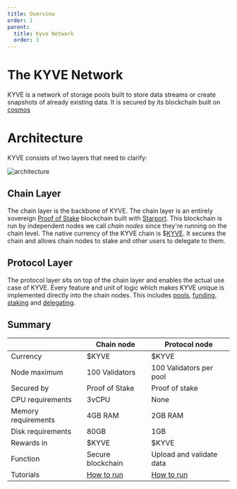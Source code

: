 ```yaml
---
title: Overview
order: 1
parent:
  title: Kyve Network
  order: 3
---
```


# The KYVE Network

KYVE is a network of storage pools built to store data streams or create snapshots of already existing data.
It is secured by its blockchain built on [cosmos](https://cosmos.network/)

# Architecture

KYVE consists of two layers that need to clarify:

![architecture](/architecture.png)

## Chain Layer

The chain layer is the backbone of KYVE. The chain layer is an entirely sovereign [Proof of Stake](https://en.wikipedia.org/wiki/Proof_of_stake) blockchain built with [Starport](https://starport.com/). This blockchain is run by independent nodes we call _chain nodes_ since they're running on the chain level. The native currency of the KYVE chain is $[KYVE](/basics/kyve.md). It secures the chain and allows
chain nodes to stake and other users to delegate to them.

## Protocol Layer

The protocol layer sits on top of the chain layer and enables the actual use case of KYVE. Every feature and unit of logic which makes KYVE unique is implemented directly into the chain nodes. This includes [pools](/basics/pools.md), [funding](/basics/funding.md), [staking](/basics/staking.md) and [delegating](/basics/delegating.md).

## Summary

|                     | Chain node                           | Protocol node                           |
| ------------------- | ------------------------------------ | --------------------------------------- |
| Currency            | $KYVE                                | $KYVE                                   |
| Node maximum        | 100 Validators                       | 100 Validators per pool                 |
| Secured by          | Proof of Stake                       | Proof of stake                          |
| CPU requirements    | 3vCPU                                | None                                    |
| Memory requirements | 4GB RAM                              | 2GB RAM                                 |
| Disk requirements   | 80GB                                 | 1GB                                     |
| Rewards in          | $KYVE                                | $KYVE                                   |
| Function            | Secure blockchain                    | Upload and validate data                |
| Tutorials           | [How to run](../getting-started/chain-node.md) | [How to run](../getting-started/protocol-node.md) |
